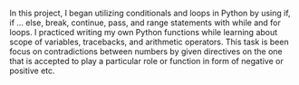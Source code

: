  In this project, I began utilizing conditionals and loops in Python by using if, if ... else, break, continue, pass, and range statements with while and for loops. I practiced writing my own Python functions while learning about scope of variables, tracebacks, and arithmetic operators.
This task is been focus on contradictions between numbers by given directives on the one that is accepted to play a particular role or function in form of negative or positive etc.
